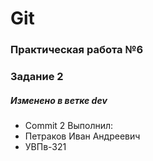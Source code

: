 # Git
### Практическая работа №6
### Задание 2
##### Изменено в ветке dev
* Commit 2
Выполнил:
* Петраков Иван Андреевич
* УВПв-321
